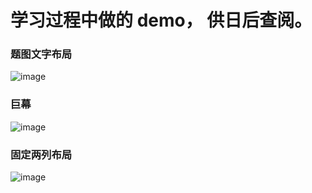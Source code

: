 
# 学习过程中做的 demo， 供日后查阅。

### 题图文字布局 
![image](https://github.com/hwaphon/LearningRecord/blob/master/mixedGraphics.png)

### 巨幕
![image](https://github.com/hwaphon/LearningRecord/blob/master/jump.png)

### 固定两列布局
![image](https://github.com/hwaphon/LearningRecord/blob/master/two-column.png)
